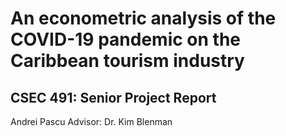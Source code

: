 # An econometric analysis of the COVID-19 pandemic on the Caribbean tourism industry
## CSEC 491: Senior Project Report
Andrei Pascu
Advisor: Dr. Kim Blenman
